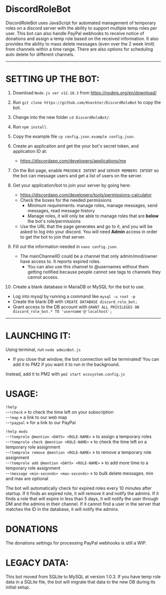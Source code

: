 # DiscordRoleBot

DiscordRoleBot uses JavaScript for automated management of temporary roles on a discord server with the ability to support multiple temp roles per user.
This bot can also handle PayPal webhooks to receive notice of donations and assign a temp role based on the received information.
It also provides the ability to mass delete messages (even over the 2 week limit) from channels within a time range. 
There are also options for scheduling auto delete for different channels.

<hr />

# SETTING UP THE BOT:

1. Download `Node.js ver v12.18.3` from https://nodejs.org/en/download/

2. Run `git clone https://github.com/Kneckter/DiscordRoleBot` to copy the bot.

3. Change into the new folder `cd DiscordRoleBot/`.

4. Run `npm install`.

5. Copy the example file `cp config.json.example config.json`.

6. Create an applicaiton and get the your bot's secret token, and application ID at:
   * https://discordapp.com/developers/applications/me 

7. On the Bot page, enable `PRESENCE INTENT` and `SERVER MEMBERS INTENT` so the bot can message users and get a list of users on the server.

8. Get your application/bot to join your server by going here:
   * https://discordapp.com/developers/tools/permissions-calculator
   * Check the boxes for the needed permissions
     * Minimum requirements: manage roles, manage messages, send messages, read message history
     * Manage roles, it will only be able to manage roles that are **below** the bot's role/permissions
   * Use the URL that the page generates and go to it, and you will be asked to log into your discord. You will need **Admin** access in order to get the bot to join that server.

9. Fill out the information needed in `nano config.json`.
   * The mainChannelID could be a channel that only admin/mod/owner have access to. It reports expired roles. 
     * You can also use this channel to @usernames without them getting notified because people cannot see tags to channels they cannot access.

10. Create a blank database in MariaDB or MySQL for the bot to use.
   * Log into mysql	by running a command like `mysql -u root -p`
   * Create the blank DB with `CREATE DATABASE discord_role_bot;`
   * Grant access to the DB account with `GRANT ALL PRIVILEGES ON discord_role_bot.* TO 'username'@'localhost';`

<hr />

# LAUNCHING IT:

Using terminal, run `node adminBot.js`

   * If you close that window, the bot connection will be terminated! You can add it to PM2 if you want it to run in the background.

Instead, add it to PM2 with `pm2 start ecosystem.config.js`

# USAGE:

`!help`<br>
--`!check`   »   to check the time left on your subscription<br>
--`!map`   »   a link to our web map<br>
--`!paypal`   »   for a link to our PayPal<br>

`!help mods`<br>
--`!temprole @mention <DAYS> <ROLE-NAME>`   »   to assign a temporary roles<br>
--`!temprole check @mention <ROLE-NAME>`   »   to check the time left on a temporary role assignment<br>
--`!temprole remove @mention <ROLE-NAME>`   »   to remove a temporary role assignment<br>
--`!temprole add @mention <DAYS> <ROLE-NAME>`   »   to add more time to a temporary role assignment<br>
--`!message <min-seconds> <max-seconds>`   »   to bulk delete messages. min and max are optional<br>

The bot will automatically check for expired roles every 10 minutes after startup. 
If it finds an expired role, it will remove it and notify the admins. 
If it finds a role that will expire in less than 5 days, it will notify the user through DM and the admins in their channel.
If it cannot find a user in the server that matches the ID in the database, it will notify the admins.

# DONATIONS

The donations settings for processing PayPal webhooks is still a WIP.

# LEGACY DATA:

This bot moved from SQLite to MySQL at version 1.0.3. If you have temp role data in a SQLite file, the bot will migrate that data to the new DB during its initial setup.